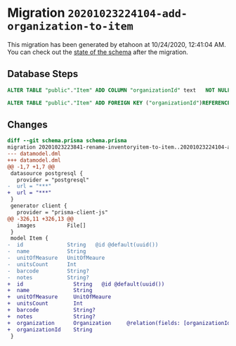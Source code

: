 # Migration `20201023224104-add-organization-to-item`

This migration has been generated by etahoon at 10/24/2020, 12:41:04 AM.
You can check out the [state of the schema](./schema.prisma) after the migration.

## Database Steps

```sql
ALTER TABLE "public"."Item" ADD COLUMN "organizationId" text   NOT NULL 

ALTER TABLE "public"."Item" ADD FOREIGN KEY ("organizationId")REFERENCES "public"."Organization"("id") ON DELETE CASCADE ON UPDATE CASCADE
```

## Changes

```diff
diff --git schema.prisma schema.prisma
migration 20201023223841-rename-inventoryitem-to-item..20201023224104-add-organization-to-item
--- datamodel.dml
+++ datamodel.dml
@@ -1,7 +1,7 @@
 datasource postgresql {
   provider = "postgresql"
-  url = "***"
+  url = "***"
 }
 generator client {
   provider = "prisma-client-js"
@@ -326,11 +326,13 @@
   images          File[]
 }
 model Item {
-  id              String   @id @default(uuid())
-  name            String   
-  unitOfMeasure   UnitOfMeaure   
-  unitsCount      Int
-  barcode         String?
-  notes           String?
+  id                String   @id @default(uuid())
+  name              String   
+  unitOfMeasure     UnitOfMeaure   
+  unitsCount        Int
+  barcode           String?
+  notes             String?
+  organization      Organization     @relation(fields: [organizationId], references: [id])
+  organizationId    String
 }
```


